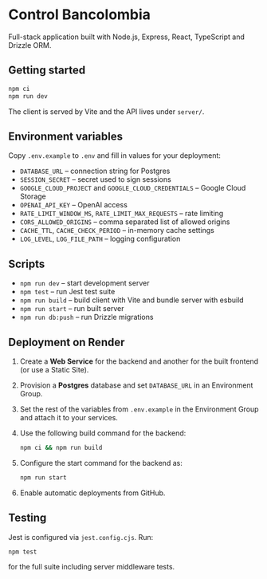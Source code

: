 # Control Bancolombia

Full-stack application built with Node.js, Express, React, TypeScript and Drizzle ORM.

## Getting started

```bash
npm ci
npm run dev
```

The client is served by Vite and the API lives under `server/`.

## Environment variables

Copy `.env.example` to `.env` and fill in values for your deployment:

- `DATABASE_URL` – connection string for Postgres
- `SESSION_SECRET` – secret used to sign sessions
- `GOOGLE_CLOUD_PROJECT` and `GOOGLE_CLOUD_CREDENTIALS` – Google Cloud Storage
- `OPENAI_API_KEY` – OpenAI access
- `RATE_LIMIT_WINDOW_MS`, `RATE_LIMIT_MAX_REQUESTS` – rate limiting
- `CORS_ALLOWED_ORIGINS` – comma separated list of allowed origins
- `CACHE_TTL`, `CACHE_CHECK_PERIOD` – in-memory cache settings
- `LOG_LEVEL`, `LOG_FILE_PATH` – logging configuration

## Scripts

- `npm run dev` – start development server
- `npm test` – run Jest test suite
- `npm run build` – build client with Vite and bundle server with esbuild
- `npm run start` – run built server
- `npm run db:push` – run Drizzle migrations

## Deployment on Render

1. Create a **Web Service** for the backend and another for the built frontend (or use a Static Site).
2. Provision a **Postgres** database and set `DATABASE_URL` in an Environment Group.
3. Set the rest of the variables from `.env.example` in the Environment Group and attach it to your services.
4. Use the following build command for the backend:

   ```bash
   npm ci && npm run build
   ```

5. Configure the start command for the backend as:

   ```bash
   npm run start
   ```

6. Enable automatic deployments from GitHub.

## Testing

Jest is configured via `jest.config.cjs`. Run:

```bash
npm test
```

for the full suite including server middleware tests.

